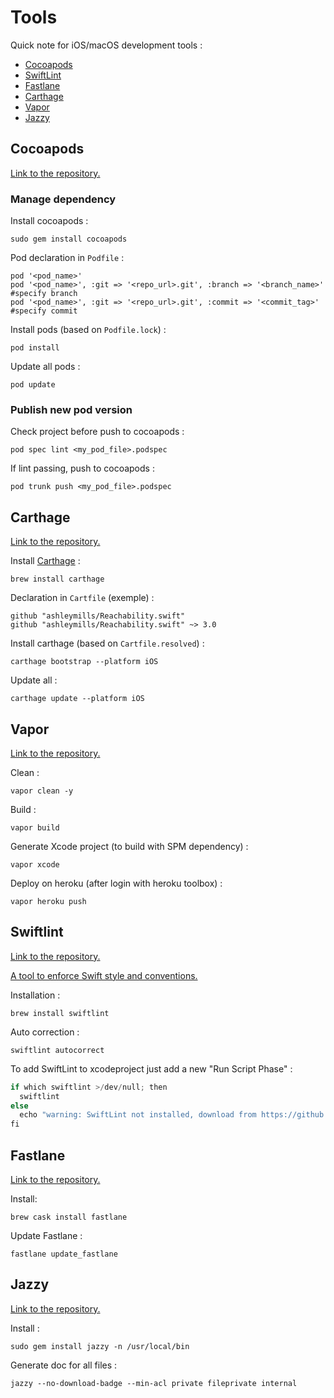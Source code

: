 # Tools

Quick note for iOS/macOS development tools :
* [Cocoapods](#cocoapods)
* [SwiftLint](#swiftlint)
* [Fastlane](#fastlane)
* [Carthage](#carthage)
* [Vapor](#vapor)
* [Jazzy](#jazzy)

## Cocoapods 

[Link to the repository.](https://github.com/CocoaPods/CocoaPods)

### Manage dependency 

Install cocoapods : 

``` 
sudo gem install cocoapods
``` 

Pod declaration in `Podfile` :
```
pod '<pod_name>' 
pod '<pod_name>', :git => '<repo_url>.git', :branch => '<branch_name>' #specify branch 
pod '<pod_name>', :git => '<repo_url>.git', :commit => '<commit_tag>' #specify commit 
``` 
Install pods (based on `Podfile.lock`) :
```
pod install
``` 
Update all pods : 
```
pod update
``` 

### Publish new pod version 

Check project before push to cocoapods :
```
pod spec lint <my_pod_file>.podspec
``` 
If lint passing, push to cocoapods : 
```
pod trunk push <my_pod_file>.podspec
``` 

## Carthage 

[Link to the repository.](https://github.com/Carthage/Carthage)

Install [Carthage](https://github.com/Carthage/Carthage#installing-carthage) : 

``` 
brew install carthage
``` 

Declaration in `Cartfile` (exemple) :
```
github "ashleymills/Reachability.swift" 
github "ashleymills/Reachability.swift" ~> 3.0
``` 

Install carthage (based on `Cartfile.resolved`) :
```
carthage bootstrap --platform iOS
``` 

Update all : 

```
carthage update --platform iOS
```

## Vapor 

[Link to the repository.](https://github.com/vapor/vapor)

Clean : 
```
vapor clean -y
```

Build : 
```
vapor build 
```

Generate Xcode project (to build with SPM dependency) : 
```
vapor xcode 
```

Deploy on heroku (after login with heroku toolbox) :
``` 
vapor heroku push 
```

## Swiftlint 

[Link to the repository.](https://github.com/realm/SwiftLint)

[A tool to enforce Swift style and conventions.](https://github.com/realm/SwiftLint#presentation)

Installation : 
``` 
brew install swiftlint
```

Auto correction : 
``` 
swiftlint autocorrect
```

To add SwiftLint to xcodeproject just add a new "Run Script Phase" : 
```swift
if which swiftlint >/dev/null; then
  swiftlint
else
  echo "warning: SwiftLint not installed, download from https://github.com/realm/SwiftLint"
fi
```

## Fastlane 

[Link to the repository.](https://github.com/fastlane/fastlane)

Install: 
```
brew cask install fastlane
```

Update Fastlane : 
```
fastlane update_fastlane
```

## Jazzy 

[Link to the repository.](https://github.com/realm/jazzy)

Install : 
```
sudo gem install jazzy -n /usr/local/bin
```

Generate doc for all files : 
```
jazzy --no-download-badge --min-acl private fileprivate internal
```
